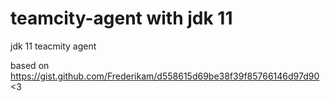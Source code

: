 # teamcity-agent with jdk 11
jdk 11 teacmity agent

based on https://gist.github.com/Frederikam/d558615d69be38f39f85766146d97d90 <3
